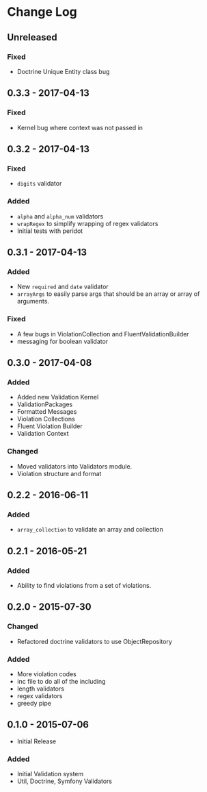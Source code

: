 # Change Log

## Unreleased

### Fixed

- Doctrine Unique Entity class bug

## 0.3.3 - 2017-04-13

### Fixed

- Kernel bug where context was not passed in

## 0.3.2 - 2017-04-13

### Fixed

- `digits` validator

### Added

- `alpha` and `alpha_num` validators
- `wrapRegex` to simplify wrapping of regex validators
- Initial tests with peridot

## 0.3.1 - 2017-04-13

### Added

- New `required` and `date` validator
- `arrayArgs` to easily parse args that should be an array or array of arguments.

### Fixed

- A few bugs in ViolationCollection and FluentValidationBuilder
- messaging for boolean validator

## 0.3.0 - 2017-04-08

### Added

- Added new Validation Kernel
- ValidationPackages
- Formatted Messages
- Violation Collections
- Fluent Violation Builder
- Validation Context

### Changed

- Moved validators into Validators module.
- Violation structure and format

## 0.2.2 - 2016-06-11

### Added

- `array_collection` to validate an array and collection

## 0.2.1 - 2016-05-21

### Added

- Ability to find violations from a set of violations.

## 0.2.0 - 2015-07-30

### Changed

- Refactored doctrine validators to use ObjectRepository

### Added

- More violation codes
- inc file to do all of the including
- length validators
- regex validators
- greedy pipe

## 0.1.0 - 2015-07-06

- Initial Release

### Added

- Initial Validation system
- Util, Doctrine, Symfony Validators

